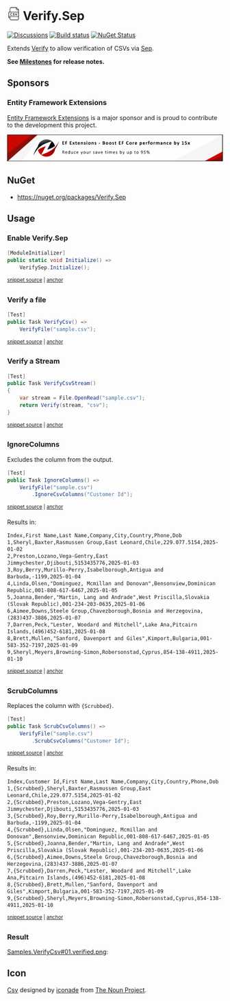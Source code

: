 # <img src="/src/icon.png" height="30px"> Verify.Sep

[![Discussions](https://img.shields.io/badge/Verify-Discussions-yellow?svg=true&label=)](https://github.com/orgs/VerifyTests/discussions)
[![Build status](https://ci.appveyor.com/api/projects/status/580iqf2cw0mxnqyu?svg=true)](https://ci.appveyor.com/project/SimonCropp/Verify-Sep)
[![NuGet Status](https://img.shields.io/nuget/v/Verify.Sep.svg)](https://www.nuget.org/packages/Verify.Sep/)


Extends [Verify](https://github.com/VerifyTests/Verify) to allow verification of CSVs via [Sep](https://github.com/nietras/Sep).<!-- singleLineInclude: intro. path: /docs/intro.include.md -->


**See [Milestones](../../milestones?state=closed) for release notes.**


## Sponsors


### Entity Framework Extensions<!-- include: zzz. path: /docs/zzz.include.md -->

[Entity Framework Extensions](https://entityframework-extensions.net/?utm_source=simoncropp&utm_medium=Verify.Sep) is a major sponsor and is proud to contribute to the development this project.

[![Entity Framework Extensions](https://raw.githubusercontent.com/VerifyTests/Verify.Sep/refs/heads/main/docs/zzz.png)](https://entityframework-extensions.net/?utm_source=simoncropp&utm_medium=Verify.Sep)<!-- endInclude -->


## NuGet

 * https://nuget.org/packages/Verify.Sep


## Usage


### Enable Verify.Sep

<!-- snippet: enable -->
<a id='snippet-enable'></a>
```cs
[ModuleInitializer]
public static void Initialize() =>
    VerifySep.Initialize();
```
<sup><a href='/src/Tests/ModuleInitializer.cs#L3-L9' title='Snippet source file'>snippet source</a> | <a href='#snippet-enable' title='Start of snippet'>anchor</a></sup>
<!-- endSnippet -->


### Verify a file

<!-- snippet: VerifyCsv -->
<a id='snippet-VerifyCsv'></a>
```cs
[Test]
public Task VerifyCsv() =>
    VerifyFile("sample.csv");
```
<sup><a href='/src/Tests/Samples.cs#L4-L10' title='Snippet source file'>snippet source</a> | <a href='#snippet-VerifyCsv' title='Start of snippet'>anchor</a></sup>
<!-- endSnippet -->


### Verify a Stream

<!-- snippet: VerifyCsvStream -->
<a id='snippet-VerifyCsvStream'></a>
```cs
[Test]
public Task VerifyCsvStream()
{
    var stream = File.OpenRead("sample.csv");
    return Verify(stream, "csv");
}
```
<sup><a href='/src/Tests/Samples.cs#L30-L39' title='Snippet source file'>snippet source</a> | <a href='#snippet-VerifyCsvStream' title='Start of snippet'>anchor</a></sup>
<!-- endSnippet -->


### IgnoreColumns

Excludes the column from the output.

<!-- snippet: IgnoreColumns -->
<a id='snippet-IgnoreColumns'></a>
```cs
[Test]
public Task IgnoreColumns() =>
    VerifyFile("sample.csv")
        .IgnoreCsvColumns("Customer Id");
```
<sup><a href='/src/Tests/Samples.cs#L12-L19' title='Snippet source file'>snippet source</a> | <a href='#snippet-IgnoreColumns' title='Start of snippet'>anchor</a></sup>
<!-- endSnippet -->

Results in:

<!-- snippet: Samples.IgnoreColumns.verified.csv -->
<a id='snippet-Samples.IgnoreColumns.verified.csv'></a>
```csv
Index,First Name,Last Name,Company,City,Country,Phone,Dob
1,Sheryl,Baxter,Rasmussen Group,East Leonard,Chile,229.077.5154,2025-01-02
2,Preston,Lozano,Vega-Gentry,East Jimmychester,Djibouti,5153435776,2025-01-03
3,Roy,Berry,Murillo-Perry,Isabelborough,Antigua and Barbuda,-1199,2025-01-04
4,Linda,Olsen,"Dominguez, Mcmillan and Donovan",Bensonview,Dominican Republic,001-808-617-6467,2025-01-05
5,Joanna,Bender,"Martin, Lang and Andrade",West Priscilla,Slovakia (Slovak Republic),001-234-203-0635,2025-01-06
6,Aimee,Downs,Steele Group,Chavezborough,Bosnia and Herzegovina,(283)437-3886,2025-01-07
7,Darren,Peck,"Lester, Woodard and Mitchell",Lake Ana,Pitcairn Islands,(496)452-6181,2025-01-08
8,Brett,Mullen,"Sanford, Davenport and Giles",Kimport,Bulgaria,001-583-352-7197,2025-01-09
9,Sheryl,Meyers,Browning-Simon,Robersonstad,Cyprus,854-138-4911,2025-01-10
```
<sup><a href='/src/Tests/Samples.IgnoreColumns.verified.csv#L1-L10' title='Snippet source file'>snippet source</a> | <a href='#snippet-Samples.IgnoreColumns.verified.csv' title='Start of snippet'>anchor</a></sup>
<!-- endSnippet -->


### ScrubColumns

Replaces the column with `{Scrubbed}`.

<!-- snippet: ScrubColumns -->
<a id='snippet-ScrubColumns'></a>
```cs
[Test]
public Task ScrubCsvColumns() =>
    VerifyFile("sample.csv")
        .ScrubCsvColumns("Customer Id");
```
<sup><a href='/src/Tests/Samples.cs#L21-L28' title='Snippet source file'>snippet source</a> | <a href='#snippet-ScrubColumns' title='Start of snippet'>anchor</a></sup>
<!-- endSnippet -->

Results in:

<!-- snippet: Samples.ScrubCsvColumns.verified.csv -->
<a id='snippet-Samples.ScrubCsvColumns.verified.csv'></a>
```csv
Index,Customer Id,First Name,Last Name,Company,City,Country,Phone,Dob
1,{Scrubbed},Sheryl,Baxter,Rasmussen Group,East Leonard,Chile,229.077.5154,2025-01-02
2,{Scrubbed},Preston,Lozano,Vega-Gentry,East Jimmychester,Djibouti,5153435776,2025-01-03
3,{Scrubbed},Roy,Berry,Murillo-Perry,Isabelborough,Antigua and Barbuda,-1199,2025-01-04
4,{Scrubbed},Linda,Olsen,"Dominguez, Mcmillan and Donovan",Bensonview,Dominican Republic,001-808-617-6467,2025-01-05
5,{Scrubbed},Joanna,Bender,"Martin, Lang and Andrade",West Priscilla,Slovakia (Slovak Republic),001-234-203-0635,2025-01-06
6,{Scrubbed},Aimee,Downs,Steele Group,Chavezborough,Bosnia and Herzegovina,(283)437-3886,2025-01-07
7,{Scrubbed},Darren,Peck,"Lester, Woodard and Mitchell",Lake Ana,Pitcairn Islands,(496)452-6181,2025-01-08
8,{Scrubbed},Brett,Mullen,"Sanford, Davenport and Giles",Kimport,Bulgaria,001-583-352-7197,2025-01-09
9,{Scrubbed},Sheryl,Meyers,Browning-Simon,Robersonstad,Cyprus,854-138-4911,2025-01-10
```
<sup><a href='/src/Tests/Samples.ScrubCsvColumns.verified.csv#L1-L10' title='Snippet source file'>snippet source</a> | <a href='#snippet-Samples.ScrubCsvColumns.verified.csv' title='Start of snippet'>anchor</a></sup>
<!-- endSnippet -->


### Result

[Samples.VerifyCsv#01.verified.png](/src/Tests/Samples.VerifyCsv%2300.verified.csv):


## Icon

[Csv](https://thenounproject.com/icon/csv-5776732/) designed by [iconade](https://thenounproject.com/creator/iconade3/) from [The Noun Project](https://thenounproject.com/).
